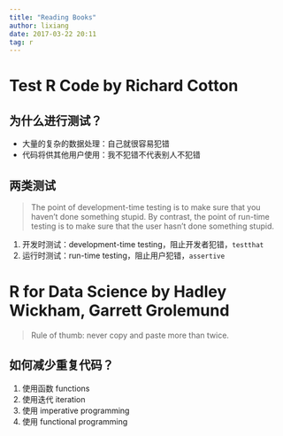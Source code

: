 ```yaml
---
title: "Reading Books"
author: lixiang
date: 2017-03-22 20:11
tag: r
---
```


# Test R Code by Richard Cotton

## 为什么进行测试？

- 大量的复杂的数据处理：自己就很容易犯错
- 代码将供其他用户使用：我不犯错不代表别人不犯错

## 两类测试

> The point of development-time testing is to make sure that you haven’t done something stupid. By contrast, the point of run-time testing is to make sure that the user hasn’t done something stupid.

1. 开发时测试：development-time testing，阻止开发者犯错，`testthat`
2. 运行时测试：run-time testing，阻止用户犯错，`assertive`

# R for Data Science by Hadley Wickham, Garrett Grolemund #

> Rule of thumb: never copy and paste more than twice.

## 如何减少重复代码？

1. 使用函数 functions
2. 使用迭代 iteration
3. 使用 imperative programming
4. 使用 functional programming

